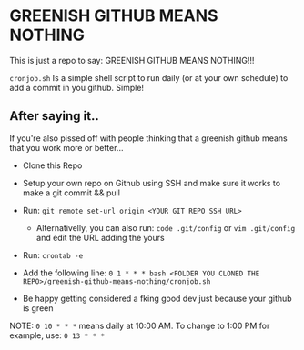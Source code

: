 # GREENISH GITHUB MEANS NOTHING

This is just a repo to say: GREENISH GITHUB MEANS NOTHING!!!

`cronjob.sh` Is a simple shell script to run daily (or at your own schedule) to add a commit in you github. Simple!

## After saying it..

If you're also pissed off with people thinking that a greenish github means that you work more or better...

- Clone this Repo

- Setup your own repo on Github using SSH and make sure it works to make a git commit && pull

- Run: `git remote set-url origin <YOUR GIT REPO SSH URL>`

  - Alternativelly, you can also run: `code .git/config` or `vim .git/config` and edit the URL adding the yours

- Run: `crontab -e`

- Add the following line: `0 1 * * * bash <FOLDER YOU CLONED THE REPO>/greenish-github-means-nothing/cronjob.sh`

- Be happy getting considered a fking good dev just because your github is green

NOTE: `0 10 * * *` means daily at 10:00 AM. To change to 1:00 PM for example, use: `0 13 * * *`